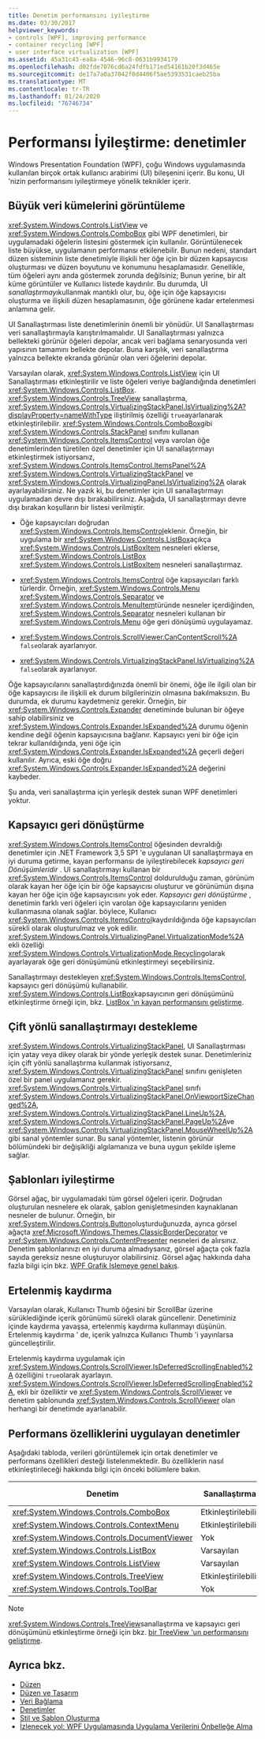 ```yaml
---
title: Denetim performansını iyileştirme
ms.date: 03/30/2017
helpviewer_keywords:
- controls [WPF], improving performance
- container recycling [WPF]
- user interface virtualization [WPF]
ms.assetid: 45a31c43-ea8a-4546-96c8-0631b9934179
ms.openlocfilehash: d02fde7076cd6a24fdfb171ed54161b20f3d465e
ms.sourcegitcommit: de17a7a0a37042f0d4406f5ae5393531caeb25ba
ms.translationtype: MT
ms.contentlocale: tr-TR
ms.lasthandoff: 01/24/2020
ms.locfileid: "76746734"
---
```

# <a name="optimizing-performance-controls"></a>Performansı İyileştirme: denetimler

Windows Presentation Foundation (WPF), çoğu Windows uygulamasında kullanılan birçok ortak kullanıcı arabirimi (UI) bileşenini içerir. Bu konu, UI 'nizin performansını iyileştirmeye yönelik teknikler içerir.

## <a name="displaying-large-data-sets"></a>Büyük veri kümelerini görüntüleme

<xref:System.Windows.Controls.ListView> ve <xref:System.Windows.Controls.ComboBox> gibi WPF denetimleri, bir uygulamadaki öğelerin listesini göstermek için kullanılır. Görüntülenecek liste büyükse, uygulamanın performansı etkilenebilir. Bunun nedeni, standart düzen sisteminin liste denetimiyle ilişkili her öğe için bir düzen kapsayıcısı oluşturması ve düzen boyutunu ve konumunu hesaplamasıdır. Genellikle, tüm öğeleri aynı anda göstermek zorunda değilsiniz; Bunun yerine, bir alt küme görüntüler ve Kullanıcı listede kaydırılır. Bu durumda, UI *sanallaştırmayı*kullanmak mantıklı olur, bu, öğe için öğe kapsayıcısı oluşturma ve ilişkili düzen hesaplamasının, öğe görünene kadar ertelenmesi anlamına gelir.

UI Sanallaştırması liste denetimlerinin önemli bir yönüdür. UI Sanallaştırması veri sanallaştırmayla karıştırılmamalıdır. UI Sanallaştırması yalnızca bellekteki görünür öğeleri depolar, ancak veri bağlama senaryosunda veri yapısının tamamını bellekte depolar. Buna karşılık, veri sanallaştırma yalnızca bellekte ekranda görünür olan veri öğelerini depolar.

Varsayılan olarak, <xref:System.Windows.Controls.ListView> için UI Sanallaştırması etkinleştirilir ve liste öğeleri veriye bağlandığında denetimleri <xref:System.Windows.Controls.ListBox>. <xref:System.Windows.Controls.TreeView> sanallaştırma, <xref:System.Windows.Controls.VirtualizingStackPanel.IsVirtualizing%2A?displayProperty=nameWithType> iliştirilmiş özelliği `true`ayarlanarak etkinleştirilebilir. <xref:System.Windows.Controls.ComboBox>gibi <xref:System.Windows.Controls.StackPanel> sınıfını kullanan <xref:System.Windows.Controls.ItemsControl> veya varolan öğe denetimlerinden türetilen özel denetimler için UI sanallaştırmayı etkinleştirmek istiyorsanız, <xref:System.Windows.Controls.ItemsControl.ItemsPanel%2A> <xref:System.Windows.Controls.VirtualizingStackPanel> ve <xref:System.Windows.Controls.VirtualizingPanel.IsVirtualizing%2A> olarak ayarlayabilirsiniz. Ne yazık ki, bu denetimler için UI sanallaştırmayı uygulamadan devre dışı bırakabilirsiniz. Aşağıda, UI sanallaştırmayı devre dışı bırakan koşulların bir listesi verilmiştir.

- Öğe kapsayıcıları doğrudan <xref:System.Windows.Controls.ItemsControl>eklenir. Örneğin, bir uygulama bir <xref:System.Windows.Controls.ListBox>açıkça <xref:System.Windows.Controls.ListBoxItem> nesneleri eklerse, <xref:System.Windows.Controls.ListBox> <xref:System.Windows.Controls.ListBoxItem> nesneleri sanallaştırmaz.

- <xref:System.Windows.Controls.ItemsControl> öğe kapsayıcıları farklı türlerdir. Örneğin, <xref:System.Windows.Controls.Menu> <xref:System.Windows.Controls.Separator> ve <xref:System.Windows.Controls.MenuItem>türünde nesneler içerdiğinden, <xref:System.Windows.Controls.Separator> nesneleri kullanan bir <xref:System.Windows.Controls.Menu> öğe geri dönüşümü uygulayamaz.

- <xref:System.Windows.Controls.ScrollViewer.CanContentScroll%2A> `false`olarak ayarlanıyor.

- <xref:System.Windows.Controls.VirtualizingStackPanel.IsVirtualizing%2A> `false`olarak ayarlanıyor.

Öğe kapsayıcılarını sanallaştırdığınızda önemli bir önemi, öğe ile ilgili olan bir öğe kapsayıcısı ile ilişkili ek durum bilgilerinizin olmasına bakılmaksızın. Bu durumda, ek durumu kaydetmeniz gerekir. Örneğin, bir <xref:System.Windows.Controls.Expander> denetiminde bulunan bir öğeye sahip olabilirsiniz ve <xref:System.Windows.Controls.Expander.IsExpanded%2A> durumu öğenin kendine değil öğenin kapsayıcısına bağlanır. Kapsayıcı yeni bir öğe için tekrar kullanıldığında, yeni öğe için <xref:System.Windows.Controls.Expander.IsExpanded%2A> geçerli değeri kullanılır. Ayrıca, eski öğe doğru <xref:System.Windows.Controls.Expander.IsExpanded%2A> değerini kaybeder.

Şu anda, veri sanallaştırma için yerleşik destek sunan WPF denetimleri yoktur.

## <a name="container-recycling"></a>Kapsayıcı geri dönüştürme

<xref:System.Windows.Controls.ItemsControl> öğesinden devraldığı denetimler için .NET Framework 3,5 SP1 'e uygulanan UI sanallaştırmaya en iyi duruma getirme, kayan performansı de iyileştirebilecek *kapsayıcı geri Dönüşümleridir* . UI sanallaştırmayı kullanan bir <xref:System.Windows.Controls.ItemsControl> doldurulduğu zaman, görünüm olarak kayan her öğe için bir öğe kapsayıcısı oluşturur ve görünümün dışına kayan her öğe için öğe kapsayıcısını yok eder. *Kapsayıcı geri dönüştürme* , denetimin farklı veri öğeleri için varolan öğe kapsayıcılarını yeniden kullanmasına olanak sağlar. böylece, Kullanıcı <xref:System.Windows.Controls.ItemsControl>kaydırıldığında öğe kapsayıcıları sürekli olarak oluşturulmaz ve yok edilir. <xref:System.Windows.Controls.VirtualizingPanel.VirtualizationMode%2A> ekli özelliği <xref:System.Windows.Controls.VirtualizationMode.Recycling>olarak ayarlayarak öğe geri dönüşümünü etkinleştirmeyi seçebilirsiniz.

Sanallaştırmayı destekleyen <xref:System.Windows.Controls.ItemsControl>, kapsayıcı geri dönüşümü kullanabilir. <xref:System.Windows.Controls.ListBox>kapsayıcının geri dönüşümünü etkinleştirme örneği için, bkz. [ListBox 'ın kayan performansını geliştirme](../controls/how-to-improve-the-scrolling-performance-of-a-listbox.md).

## <a name="supporting-bidirectional-virtualization"></a>Çift yönlü sanallaştırmayı destekleme

<xref:System.Windows.Controls.VirtualizingStackPanel>, UI Sanallaştırması için yatay veya dikey olarak bir yönde yerleşik destek sunar. Denetimleriniz için çift yönlü sanallaştırma kullanmak istiyorsanız, <xref:System.Windows.Controls.VirtualizingStackPanel> sınıfını genişleten özel bir panel uygulamanız gerekir. <xref:System.Windows.Controls.VirtualizingStackPanel> sınıfı <xref:System.Windows.Controls.VirtualizingStackPanel.OnViewportSizeChanged%2A>, <xref:System.Windows.Controls.VirtualizingStackPanel.LineUp%2A>, <xref:System.Windows.Controls.VirtualizingStackPanel.PageUp%2A>ve <xref:System.Windows.Controls.VirtualizingStackPanel.MouseWheelUp%2A>gibi sanal yöntemler sunar. Bu sanal yöntemler, listenin görünür bölümündeki bir değişikliği algılamanıza ve buna uygun şekilde işleme sağlar.

## <a name="optimizing-templates"></a>Şablonları iyileştirme

Görsel ağaç, bir uygulamadaki tüm görsel öğeleri içerir. Doğrudan oluşturulan nesnelere ek olarak, şablon genişletmesinden kaynaklanan nesneler de bulunur. Örneğin, bir <xref:System.Windows.Controls.Button>oluşturduğunuzda, ayrıca görsel ağaçta <xref:Microsoft.Windows.Themes.ClassicBorderDecorator> ve <xref:System.Windows.Controls.ContentPresenter> nesneleri de alırsınız. Denetim şablonlarınızı en iyi duruma almadıysanız, görsel ağaçta çok fazla sayıda gereksiz nesne oluşturuyor olabilirsiniz. Görsel ağaç hakkında daha fazla bilgi için bkz. [WPF Grafik Işlemeye genel bakış](../graphics-multimedia/wpf-graphics-rendering-overview.md).

## <a name="deferred-scrolling"></a>Ertelenmiş kaydırma

Varsayılan olarak, Kullanıcı Thumb öğesini bir ScrollBar üzerine sürüklediğinde içerik görünümü sürekli olarak güncellenir. Denetiminiz içinde kaydırma yavaşsa, ertelenmiş kaydırma kullanmayı düşünün. Ertelenmiş kaydırma ' de, içerik yalnızca Kullanıcı Thumb 'i yayınlarsa güncelleştirilir.

Ertelenmiş kaydırma uygulamak için <xref:System.Windows.Controls.ScrollViewer.IsDeferredScrollingEnabled%2A> özelliğini `true`olarak ayarlayın. <xref:System.Windows.Controls.ScrollViewer.IsDeferredScrollingEnabled%2A>, ekli bir özelliktir ve <xref:System.Windows.Controls.ScrollViewer> ve denetim şablonunda <xref:System.Windows.Controls.ScrollViewer> olan herhangi bir denetimde ayarlanabilir.

## <a name="controls-that-implement-performance-features"></a>Performans özelliklerini uygulayan denetimler

Aşağıdaki tabloda, verileri görüntülemek için ortak denetimler ve performans özellikleri desteği listelenmektedir. Bu özelliklerin nasıl etkinleştirileceği hakkında bilgi için önceki bölümlere bakın.

|Denetim|Sanallaştırma|Kapsayıcı geri dönüştürme|Ertelenmiş kaydırma|
|-------------|--------------------|-------------------------|------------------------|
|<xref:System.Windows.Controls.ComboBox>|Etkinleştirilebilir|Etkinleştirilebilir|Etkinleştirilebilir|
|<xref:System.Windows.Controls.ContextMenu>|Etkinleştirilebilir|Etkinleştirilebilir|Etkinleştirilebilir|
|<xref:System.Windows.Controls.DocumentViewer>|Yok|Yok|Etkinleştirilebilir|
|<xref:System.Windows.Controls.ListBox>|Varsayılan|Etkinleştirilebilir|Etkinleştirilebilir|
|<xref:System.Windows.Controls.ListView>|Varsayılan|Etkinleştirilebilir|Etkinleştirilebilir|
|<xref:System.Windows.Controls.TreeView>|Etkinleştirilebilir|Etkinleştirilebilir|Etkinleştirilebilir|
|<xref:System.Windows.Controls.ToolBar>|Yok|Yok|Etkinleştirilebilir|

> [!NOTE]
> <xref:System.Windows.Controls.TreeView>sanallaştırma ve kapsayıcı geri dönüşümünü etkinleştirme örneği için bkz. [bir TreeView 'un performansını geliştirme](../controls/how-to-improve-the-performance-of-a-treeview.md).

## <a name="see-also"></a>Ayrıca bkz.

- [Düzen](layout.md)
- [Düzen ve Tasarım](optimizing-performance-layout-and-design.md)
- [Veri Bağlama](optimizing-performance-data-binding.md)
- [Denetimler](../controls/index.md)
- [Stil ve Şablon Oluşturma](../../../desktop-wpf/fundamentals/styles-templates-overview.md)
- [İzlenecek yol: WPF Uygulamasında Uygulama Verilerini Önbelleğe Alma](walkthrough-caching-application-data-in-a-wpf-application.md)
